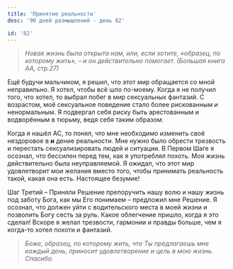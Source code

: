 ```yaml
---
title: 'Принятие реальности'
desc: '90 дней размышлений - день 82'

id: '82'
---
```


> _Новая жизнь была открыта нам, или, если хотите, «образец, по которому
> жить», – и он действительно помогает. (Большая книга АА, стр.27)_

Ещё будучи мальчиком, я решил, что этот мир обращается со мной неправильно. Я
хотел, чтобы всё шло по-моему. Когда я не получил того, что хотел, то выбрал
побег в мир сексуальных фантазий. С возрастом, моё сексуальное поведение стало
более рискованным и ненормальным. Я подвергал себя риску быть арестованным и
водворённым в тюрьму, ведя себя таким образом.

Когда я нашёл АС, то понял, что мне необходимо изменить своё нездоровое в
**и** дение реальности. Мне нужно было обрести трезвость и перестать
сексуализировать людей и ситуации. В Первом Шаге я осознал, что бессилен перед
тем, как я употреблял похоть. Моя жизнь действительно была неуправляемой. Я
ожидал, что этот мир удовлетворит мои желания вместо того, чтобы принимать
реальность такой, какая она есть. Настоящее безумие!

Шаг Третий – Приняли Решение препоручить нашу волю и нашу жизнь под заботу
Бога, как мы Его понимаем – предложил мне Решение. Я осознал, что должен уйти
с водительского места в моей жизни и позволить Богу сесть за руль. Какое
облегчение пришло, когда я это сделал! Вскоре я желал трезвости, гармонии и
правды больше, чем я когда-то хотел похоти и фантазий.

> _Боже, образец, по которому жить, что Ты предлагаешь мне каждый день,
> приносит удовлетворение и цель в мою жизнь. Спасибо._
